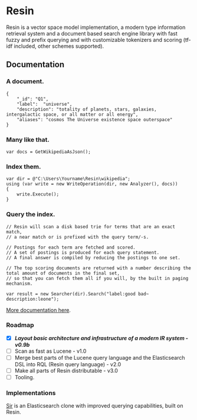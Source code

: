 # Resin

Resin is a vector space model implementation, a modern type information retrieval system and a document based search engine library with fast fuzzy and prefix querying and with customizable tokenizers and scoring (tf-idf included, other schemes supported).

## Documentation

### A document.

	{
		"_id": "Q1",
		"label":  "universe",
		"description": "totality of planets, stars, galaxies, intergalactic space, or all matter or all energy",
		"aliases": "cosmos The Universe existence space outerspace"
	}

### Many like that.
	
	var docs = GetWikipediaAsJson();

### Index them.

	var dir = @"C:\Users\Yourname\Resin\wikipedia";
	using (var write = new WriteOperation(dir, new Analyzer(), docs))
	{
		write.Execute();
	}

### Query the index.
<a name="inproc" id="inproc"></a>

	// Resin will scan a disk based trie for terms that are an exact match,
	// a near match or is prefixed with the query term/-s.
	
	// Postings for each term are fetched and scored.
	// A set of postings is produced for each query statement.
	// A final answer is compiled by reducing the postings to one set.
		
	// The top scoring documents are returned with a number describing the total amount of documents in the final set,
	// so that you can fetch them all if you will, by the built in paging mechanism.
	
	var result = new Searcher(dir).Search("label:good bad~ description:leone");

[More documentation here](https://github.com/kreeben/resin/wiki). 

### Roadmap

- [x] ___Layout basic architecture and infrastructure of a modern IR system - v0.9b___
- [ ] Scan as fast as Lucene - v1.0
- [ ] Merge best parts of the Lucene query language and the Elasticsearch DSL into RQL (Resin query language) - v2.0
- [ ] Make all parts of Resin distributable - v3.0
- [ ] Tooling.

### Implementations

[Sir](https://github.com/kreeben/sir) is an Elasticsearch clone with improved querying capabilities, built on Resin.
